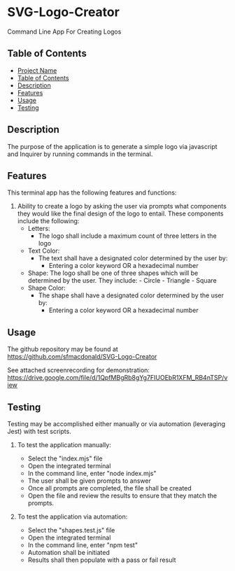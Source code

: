 # SVG-Logo-Creator
Command Line App For Creating Logos

## Table of Contents

- [Project Name](#svg-logo-creator)
- [Table of Contents](#table-of-contents)
- [Description](#description)
- [Features](#features)
- [Usage](#usage)
- [Testing](#testing)

## Description

The purpose of the application is to generate a simple logo via javascript and Inquirer by running commands in the terminal.

## Features

This terminal app has the following features and functions:

1. Ability to create a logo by asking the user via prompts what components they would like the final design of the logo to entail. These components include the following:
    - Letters:
        - The logo shall include a maximum count of three letters in the logo
    - Text Color:
        - The text shall have a designated color determined by the user by:
            - Entering a color keyword OR a hexadecimal number
    - Shape:
        The logo shall be one of three shapes which will be determined by the user. They include:
            - Circle
            - Triangle
            - Square
    - Shape Color:
        - The shape shall have a designated color determined by the user by:
            - Entering a color keyword OR a hexadecimal number


## Usage

The github repository may be found at https://github.com/sfmacdonald/SVG-Logo-Creator

See attached screenrecording for demonstration: https://drive.google.com/file/d/1QpfMBgRb8gYg7FIUOEbR1XFM_RB4nTSP/view

## Testing

Testing may be accomplished either manually or via automation (leveraging Jest) with test scripts.

1. To test the application manually:
    - Select the "index.mjs" file
    - Open the integrated terminal
    - In the command line, enter "node index.mjs"
    - The user shall be given prompts to answer
    - Once all prompts are completed, the file shall be created
    - Open the file and review the results to ensure that they match the prompts.


2. To test the application via automation:
    - Select the "shapes.test.js" file
    - Open the integrated terminal
    - In the command line, enter "npm test"
    - Automation shall be initiated
    - Results shall then populate with a pass or fail result



